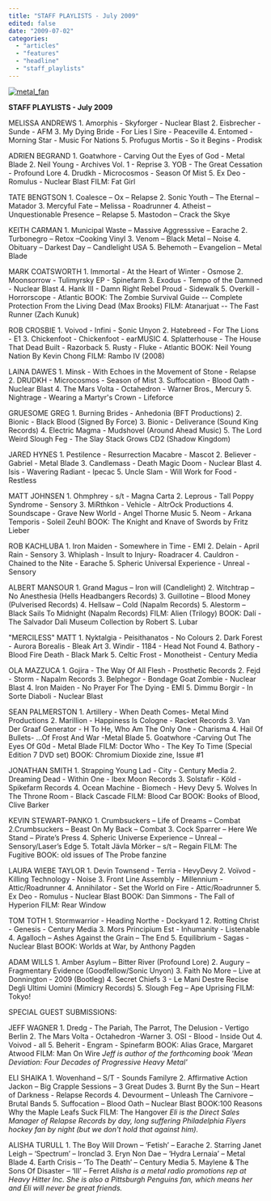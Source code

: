 ```yaml
---
title: "STAFF PLAYLISTS - July 2009"
edited: false
date: "2009-07-02"
categories:
  - "articles"
  - "features"
  - "headline"
  - "staff_playlists"
---
```


[![metal_fan](http://www.hellbound.ca/wp-content/uploads/2009/07/metal_fan.jpg "metal_fan")](http://www.hellbound.ca/wp-content/uploads/2009/07/metal_fan.jpg)

**STAFF PLAYLISTS - July 2009**

MELISSA ANDREWS 1. Amorphis - Skyforger - Nuclear Blast 2. Eisbrecher - Sunde - AFM 3. My Dying Bride - For Lies I Sire - Peaceville 4. Entomed - Morning Star - Music For Nations 5. Profugus Mortis - So it Begins - Prodisk

ADRIEN BEGRAND 1. Goatwhore - Carving Out the Eyes of God - Metal Blade 2. Neil Young - Archives Vol. 1 - Reprise 3. YOB - The Great Cessation - Profound Lore 4. Drudkh - Microcosmos - Season Of Mist 5. Ex Deo - Romulus - Nuclear Blast FILM: Fat Girl

TATE BENGTSON 1. Coalesce – Ox – Relapse 2. Sonic Youth – The Eternal – Matador 3. Mercyful Fate – Melissa - Roadrunner 4. Atheist – Unquestionable Presence – Relapse 5. Mastodon – Crack the Skye

KEITH CARMAN 1. Municipal Waste – Massive Aggresssive – Earache 2. Turbonegro – Retox –Cooking Vinyl 3. Venom – Black Metal – Noise 4. Obituary – Darkest Day – Candlelight USA 5. Behemoth – Evangelion – Metal Blade

MARK COATSWORTH 1. Immortal - At the Heart of Winter - Osmose 2. Moonsorrow - Tulimyrsky EP - Spinefarm 3. Exodus - Tempo of the Damned - Nuclear Blast 4. Hank III - Damn Right Rebel Proud - Sidewalk 5. Overkill - Horrorscope - Atlantic BOOK: The Zombie Survival Guide -- Complete Protection From the Living Dead (Max Brooks) FILM: Atanarjuat -- The Fast Runner (Zach Kunuk)

ROB CROSBIE 1. Voivod - Infini - Sonic Unyon 2. Hatebreed - For The Lions - E1 3. Chickenfoot - Chickenfoot - earMUSIC 4. Splatterhouse - The House That Dead Built - Razorback 5. Rusty - Fluke - Atlantic BOOK: Neil Young Nation By Kevin Chong FILM: Rambo IV (2008)

LAINA DAWES 1. Minsk - With Echoes in the Movement of Stone - Relapse 2. DRUDKH - Microcosmos - Season of Mist 3. Suffocation - Blood Oath - Nuclear Blast 4. The Mars Volta - Octahedron - Warner Bros., Mercury 5. Nightrage - Wearing a Martyr's Crown - Lifeforce

GRUESOME GREG 1. Burning Brides - Anhedonia (BFT Productions) 2. Bionic - Black Blood (Signed By Force) 3. Bionic - Deliverance (Sound King Records) 4. Electric Magma - Mudshovel (Around Ahead Music) 5. The Lord Weird Slough Feg - The Slay Stack Grows CD2 (Shadow Kingdom)

JARED HYNES 1. Pestilence - Resurrection Macabre - Mascot 2. Believer - Gabriel - Metal Blade 3. Candlemass - Death Magic Doom - Nuclear Blast 4. Isis - Wavering Radiant - Ipecac 5. Uncle Slam - Will Work for Food - Restless

MATT JOHNSEN 1. Ohmphrey - s/t - Magna Carta 2. Leprous - Tall Poppy Syndrome - Sensory 3. MiRthkon - Vehicle - AltrOck Productions 4. Soundscape - Grave New World - Angel Thorne Music 5. Neom - Arkana Temporis - Soleil Zeuhl BOOK: The Knight and Knave of Swords by Fritz Lieber

ROB KACHLUBA 1. Iron Maiden - Somewhere in Time - EMI 2. Delain - April Rain - Sensory 3. Whiplash - Insult to Injury- Roadracer 4. Cauldron - Chained to the Nite - Earache 5. Spheric Universal Experience - Unreal - Sensory

ALBERT MANSOUR 1. Grand Magus – Iron will (Candlelight) 2. Witchtrap – No Anesthesia (Hells Headbangers Records) 3. Guillotine – Blood Money (Pulverised Records) 4. Hellsaw – Cold (Napalm Records) 5. Alestorm – Black Sails To Midnight (Napalm Records) FILM: Alien (Trilogy) BOOK: Dalí - The Salvador Dali Museum Collection by Robert S. Lubar

"MERCILESS" MATT 1. Nyktalgia - Peisithanatos - No Colours 2. Dark Forest - Aurora Borealis - Bleak Art 3. Windir - 1184 - Head Not Found 4. Bathory - Blood Fire Death - Black Mark 5. Celtic Frost - Monotheist - Century Media

OLA MAZZUCA 1. Gojira - The Way Of All Flesh - Prosthetic Records 2. Fejd - Storm - Napalm Records 3. Belphegor - Bondage Goat Zombie - Nuclear Blast 4. Iron Maiden - No Prayer For The Dying - EMI 5. Dimmu Borgir - In Sorte Diaboli - Nuclear Blast

SEAN PALMERSTON 1. Artillery - When Death Comes- Metal Mind Productions 2. Marillion - Happiness Is Cologne - Racket Records 3. Van Der Graaf Generator - H To He, Who Am The Only One - Charisma 4. Hail Of Bullets- ...Of Frost And War -Metal Blade 5. Goatwhore -Carving Out The Eyes Of G0d - Metal Blade FILM: Doctor Who - The Key To Time (Special Edition 7 DVD set) BOOK: Chromium Dioxide zine, Issue #1

JONATHAN SMITH 1. Strapping Young Lad - City - Century Media 2. Dreaming Dead - Within One - Ibex Moon Records 3. Solstafir - Köld - Spikefarm Records 4. Ocean Machine - Biomech - Hevy Devy 5. Wolves In The Throne Room - Black Cascade FILM: Blood Car BOOK: Books of Blood, Clive Barker

KEVIN STEWART-PANKO 1. Crumbsuckers – Life of Dreams – Combat 2.Crumbsuckers – Beast On My Back – Combat 3. Cock Sparrer – Here We Stand – Pirate’s Press 4. Spheric Universe Experience – Unreal – Sensory/Laser’s Edge 5. Totalt Jävla Mörker – s/t – Regain FILM: The Fugitive BOOK: old issues of The Probe fanzine

LAURA WIEBE TAYLOR 1. Devin Townsend - Terria - HevyDevy 2. Voïvod - Killing Technology - Noise 3. Front Line Assembly - Millennium - Attic/Roadrunner 4. Annihilator - Set the World on Fire - Attic/Roadrunner 5. Ex Deo - Romulus - Nuclear Blast BOOK: Dan Simmons - The Fall of Hyperion FILM: Rear Window

TOM TOTH 1. Stormwarrior - Heading Northe - Dockyard 1 2. Rotting Christ - Genesis - Century Media 3. Mors Principium Est - Inhumanity - Listenable 4. Agalloch – Ashes Against the Grain – The End 5. Equilibrium - Sagas - Nuclear Blast BOOK: Worlds at War, by Anthony Pagden

ADAM WILLS 1. Amber Asylum – Bitter River (Profound Lore) 2. Augury – Fragmentary Evidence (Goodfellow/Sonic Unyon) 3. Faith No More – Live at Donnington - 2009 (Bootleg) 4. Secret Chiefs 3 - Le Mani Destre Recise Degli Ultimi Uomini (Mimicry Records) 5. Slough Feg – Ape Uprising FILM: Tokyo!

SPECIAL GUEST SUBMISSIONS:

JEFF WAGNER 1. Dredg - The Pariah, The Parrot, The Delusion - Vertigo Berlin 2. The Mars Volta - Octahedron -Warner 3. OSI - Blood - Inside Out 4. Voivod - all 5. Beherit - Engram - Spinefarm BOOK: Alias Grace, Margaret Atwood FILM: Man On Wire _Jeff is author of the forthcoming book 'Mean Deviation: Four Decades of Progressive Heavy Metal'_

ELI SHAIKA 1. Wovenhand – S/T - Sounds Familyre 2. Affirmative Action Jackon – Big Crapple Sessions – 3 Great Dudes 3. Burnt By the Sun – Heart of Darkness - Relapse Records 4. Devourment – Unleash The Carnivore – Brutal Bands 5. Suffocation – Blood Oath – Nuclear Blast BOOK:100 Reasons Why the Maple Leafs Suck FILM: The Hangover _Eli is the Direct Sales Manager of Relapse Records by day, long suffering Philadelphia Flyers hockey fan by night (but we don't hold that against him)._

ALISHA TURULL 1. The Boy Will Drown – ‘Fetish’ – Earache 2. Starring Janet Leigh – ‘Spectrum’ – Ironclad 3. Eryn Non Dae – ‘Hydra Lernaia’ – Metal Blade 4. Earth Crisis – ‘To The Death’ – Century Media 5. Maylene & The Sons Of Disaster – ‘III’ – Ferret _Alisha is a metal radio promotions rep at Heavy Hitter Inc. She is also a Pittsburgh Penguins fan, which means her and Eli will never be great friends._
